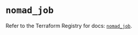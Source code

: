 # `nomad_job`

Refer to the Terraform Registry for docs: [`nomad_job`](https://registry.terraform.io/providers/hashicorp/nomad/2.1.1/docs/resources/job).
